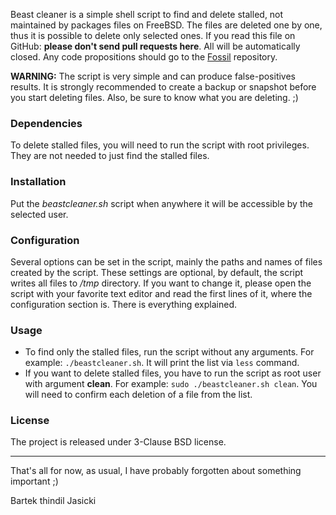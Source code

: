 Beast cleaner is a simple shell script to find and delete stalled, not maintained by
packages files on FreeBSD. The files are deleted one by one, thus it is
possible to delete only selected ones. If you read this file on GitHub:
**please don't send pull requests here**. All will be automatically closed.
Any code propositions should go to the [Fossil](https://www.laeran.pl/repositories/beastcleaner) repository.

**WARNING:** The script is very simple and can produce false-positives results.
It is strongly recommended to create a backup or snapshot before you start
deleting files. Also, be sure to know what you are deleting. ;)

### Dependencies

To delete stalled files, you will need to run the script with root privileges.
They are not needed to just find the stalled files.

### Installation

Put the *beastcleaner.sh* script when anywhere it will be accessible by the
selected user.

### Configuration

Several options can be set in the script, mainly the paths and names of files
created by the script. These settings are optional, by default, the script
writes all files to */tmp* directory. If you want to change it, please open
the script with your favorite text editor and read the first lines of it,
where the configuration section is. There is everything explained.

### Usage

* To find only the stalled files, run the script without any arguments. For
  example: `./beastcleaner.sh`. It will print the list via `less` command.
* If you want to delete stalled files, you have to run the script as root
  user with argument **clean**. For example: `sudo ./beastcleaner.sh clean`.
  You will need to confirm each deletion of a file from the list.

### License

The project is released under 3-Clause BSD license.

---
That's all for now, as usual, I have probably forgotten about something important ;)

Bartek thindil Jasicki
